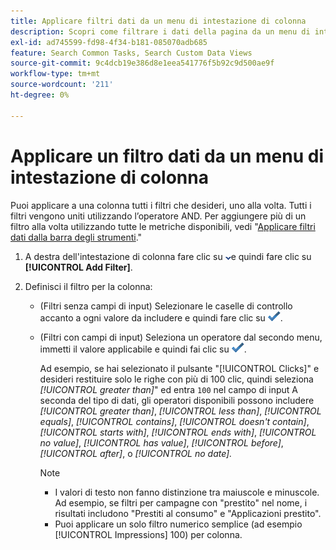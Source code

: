 ```yaml
---
title: Applicare filtri dati da un menu di intestazione di colonna
description: Scopri come filtrare i dati della pagina da un menu di intestazione di colonna.
exl-id: ad745599-fd98-4f34-b181-085070adb685
feature: Search Common Tasks, Search Custom Data Views
source-git-commit: 9c4dcb19e386d8e1eea541776f5b92c9d500ae9f
workflow-type: tm+mt
source-wordcount: '211'
ht-degree: 0%

---
```


# Applicare un filtro dati da un menu di intestazione di colonna

Puoi applicare a una colonna tutti i filtri che desideri, uno alla volta. Tutti i filtri vengono uniti utilizzando l’operatore AND. Per aggiungere più di un filtro alla volta utilizzando tutte le metriche disponibili, vedi &quot;[Applicare filtri dati dalla barra degli strumenti](column-filter-apply-from-toolbar.md).&quot;

1. A destra dell&#39;intestazione di colonna fare clic su ![Freccia giù](/help/search-social-commerce/assets/arrow-down-dropdown.png "Freccia giù")e quindi fare clic su **[!UICONTROL Add Filter]**.

1. Definisci il filtro per la colonna:

   * (Filtri senza campi di input) Selezionare le caselle di controllo accanto a ogni valore da includere e quindi fare clic su ![Aggiorna filtro](/help/search-social-commerce/assets/select.png "Aggiorna filtro").

   * (Filtri con campi di input) Seleziona un operatore dal secondo menu, immetti il valore applicabile e quindi fai clic su ![Aggiorna filtro](/help/search-social-commerce/assets/select.png "Aggiorna filtro").

     Ad esempio, se hai selezionato il pulsante &quot;[!UICONTROL Clicks]&quot; e desideri restituire solo le righe con più di 100 clic, quindi seleziona *[!UICONTROL greater than]*&quot; ed entra `100` nel campo di input A seconda del tipo di dati, gli operatori disponibili possono includere *[!UICONTROL greater than]*, *[!UICONTROL less than]*, *[!UICONTROL equals]*, *[!UICONTROL contains]*, *[!UICONTROL doesn't contain]*, *[!UICONTROL starts with]*, *[!UICONTROL ends with]*, *[!UICONTROL no value]*, *[!UICONTROL has value]*, *[!UICONTROL before]*, *[!UICONTROL after]*, o *[!UICONTROL no date].*

     >[!NOTE]
     >
     >* I valori di testo non fanno distinzione tra maiuscole e minuscole. Ad esempio, se filtri per campagne con &quot;prestito&quot; nel nome, i risultati includono &quot;Prestiti al consumo&quot; e &quot;Applicazioni prestito&quot;.
     >* Puoi applicare un solo filtro numerico semplice (ad esempio [!UICONTROL Impressions] 100) per colonna.
